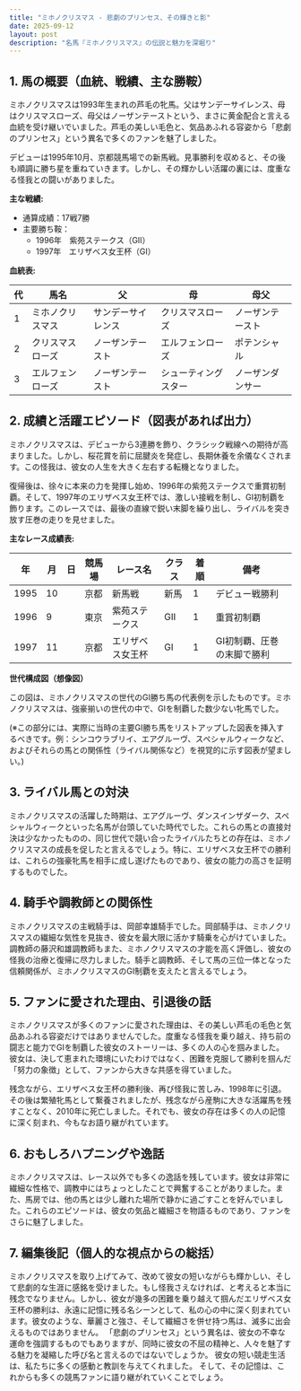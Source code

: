 ```yaml
---
title: "ミホノクリスマス - 悲劇のプリンセス、その輝きと影"
date: 2025-09-12
layout: post
description: "名馬『ミホノクリスマス』の伝説と魅力を深堀り"
---
```


## 1. 馬の概要（血統、戦績、主な勝鞍）

ミホノクリスマスは1993年生まれの芦毛の牝馬。父はサンデーサイレンス、母はクリスマスローズ、母父はノーザンテーストという、まさに黄金配合と言える血統を受け継いでいました。芦毛の美しい毛色と、気品あふれる容姿から「悲劇のプリンセス」という異名で多くのファンを魅了しました。

デビューは1995年10月、京都競馬場での新馬戦。見事勝利を収めると、その後も順調に勝ち星を重ねていきます。しかし、その輝かしい活躍の裏には、度重なる怪我との闘いがありました。

**主な戦績:**

* 通算成績：17戦7勝
* 主要勝ち鞍：
    * 1996年　紫苑ステークス（GII）
    * 1997年　エリザベス女王杯（GI）


**血統表:**

| 代 | 馬名         | 父             | 母             | 母父           |
|---|--------------|-----------------|-----------------|----------------|
| 1 | ミホノクリスマス | サンデーサイレンス | クリスマスローズ | ノーザンテースト |
| 2 | クリスマスローズ | ノーザンテースト | エルフェンローズ | ポテンシャル     |
| 3 | エルフェンローズ | ノーザンテースト | シューティングスター| ノーザンダンサー|


## 2. 成績と活躍エピソード（図表があれば出力）

ミホノクリスマスは、デビューから3連勝を飾り、クラシック戦線への期待が高まりました。しかし、桜花賞を前に屈腱炎を発症し、長期休養を余儀なくされます。この怪我は、彼女の人生を大きく左右する転機となりました。

復帰後は、徐々に本来の力を発揮し始め、1996年の紫苑ステークスで重賞初制覇。そして、1997年のエリザベス女王杯では、激しい接戦を制し、GI初制覇を飾ります。このレースでは、最後の直線で鋭い末脚を繰り出し、ライバルを突き放す圧巻の走りを見せました。

**主なレース成績表:**

| 年 | 月 | 日 | 競馬場 | レース名           | クラス   | 着順 | 備考                                 |
|---|---|---|---|---|---|---|---|
| 1995 | 10 |  | 京都 | 新馬戦             | 新馬     | 1    | デビュー戦勝利                       |
| 1996 | 9  |  | 東京 | 紫苑ステークス       | GII      | 1    | 重賞初制覇                           |
| 1997 | 11 |  | 京都 | エリザベス女王杯     | GI      | 1    | GI初制覇、圧巻の末脚で勝利             |


**世代構成図（想像図）**

この図は、ミホノクリスマスの世代のGI勝ち馬の代表例を示したものです。ミホノクリスマスは、強豪揃いの世代の中で、GIを制覇した数少ない牝馬でした。

(※この部分には、実際に当時の主要GI勝ち馬をリストアップした図表を挿入するべきです。例：シンコウラブリイ、エアグルーヴ、スペシャルウィークなど、およびそれらの馬との関係性（ライバル関係など）を視覚的に示す図表が望ましい。)


## 3. ライバル馬との対決

ミホノクリスマスの活躍した時期は、エアグルーヴ、ダンスインザダーク、スペシャルウィークといった名馬が台頭していた時代でした。これらの馬との直接対決は少なかったものの、同じ世代で競い合ったライバルたちとの存在は、ミホノクリスマスの成長を促したと言えるでしょう。特に、エリザベス女王杯での勝利は、これらの強豪牝馬を相手に成し遂げたものであり、彼女の能力の高さを証明するものでした。


## 4. 騎手や調教師との関係性

ミホノクリスマスの主戦騎手は、岡部幸雄騎手でした。岡部騎手は、ミホノクリスマスの繊細な気性を見抜き、彼女を最大限に活かす騎乗を心がけていました。調教師の藤沢和雄調教師もまた、ミホノクリスマスの才能を高く評価し、彼女の怪我の治療と復帰に尽力しました。騎手と調教師、そして馬の三位一体となった信頼関係が、ミホノクリスマスのGI制覇を支えたと言えるでしょう。


## 5. ファンに愛された理由、引退後の話

ミホノクリスマスが多くのファンに愛された理由は、その美しい芦毛の毛色と気品あふれる容姿だけではありませんでした。度重なる怪我を乗り越え、持ち前の闘志と能力でGIを制覇した彼女のストーリーは、多くの人の心を掴みました。彼女は、決して恵まれた環境にいたわけではなく、困難を克服して勝利を掴んだ「努力の象徴」として、ファンから大きな共感を得ていました。

残念ながら、エリザベス女王杯の勝利後、再び怪我に苦しみ、1998年に引退。その後は繁殖牝馬として繋養されましたが、残念ながら産駒に大きな活躍馬を残すことなく、2010年に死亡しました。それでも、彼女の存在は多くの人の記憶に深く刻まれ、今もなお語り継がれています。


## 6. おもしろハプニングや逸話

ミホノクリスマスは、レース以外でも多くの逸話を残しています。彼女は非常に繊細な性格で、調教中にはちょっとしたことで興奮することがありました。また、馬房では、他の馬とは少し離れた場所で静かに過ごすことを好んでいました。これらのエピソードは、彼女の気品と繊細さを物語るものであり、ファンをさらに魅了しました。


## 7. 編集後記（個人的な視点からの総括）

ミホノクリスマスを取り上げてみて、改めて彼女の短いながらも輝かしい、そして悲劇的な生涯に感銘を受けました。もし怪我さえなければ、と考えると本当に残念でなりません。しかし、彼女が幾多の困難を乗り越えて掴んだエリザベス女王杯の勝利は、永遠に記憶に残る名シーンとして、私の心の中に深く刻まれています。彼女のような、華麗さと強さ、そして繊細さを併せ持つ馬は、滅多に出会えるものではありません。  「悲劇のプリンセス」という異名は、彼女の不幸な運命を強調するものでもありますが、同時に彼女の不屈の精神と、人々を魅了する魅力を凝縮した呼び名と言えるのではないでしょうか。  彼女の短い競走生活は、私たちに多くの感動と教訓を与えてくれました。  そして、その記憶は、これからも多くの競馬ファンに語り継がれていくことでしょう。
